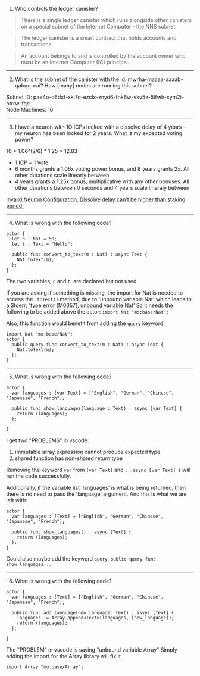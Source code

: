 1. Who controls the ledger canister?

> There is a single ledger canister which runs alongside other canisters on a special subnet of the Internet Computer - the NNS subnet.

> The ledger canister is a smart contract that holds accounts and transactions. 

> An account belongs to and is controlled by the account owner who must be an Internet Computer (IC) principal.

---

2. What is the subnet of the canister with the id: mwrha-maaaa-aaaab-qabqq-cai? How \[many\] nodes are running this subnet?

Subnet ID: pae4o-o6dxf-xki7q-ezclx-znyd6-fnk6w-vkv5z-5lfwh-xym2i-otrrw-fqe<br>
Node Machines: 16

---

3. I have a neuron with 1O ICPs locked with a dissolve delay of 4 years - my neuron has been locked for 2 years. What is my expected voting power?

10 * 1.06^(2/6) * 1.25 = 12.83

- 1 ICP = 1 Vote
- 6 months grants a 1.06x voting power bonus, and 8 years grants 2x. All other durations scale linearly between.
- 4 years grants a 1.25x bonus, multiplicative with any other bonuses. All other durations between 0 seconds and 4 years scale lineraly between.

[Invalid Neuron Configuration.  Dissolve delay can't be higher than staking period.](https://internetcomputer.org/docs/current/tokenomics/nns/nns-staking-voting-rewards/#voting-power)

---

4. What is wrong with the following code?
```
actor {
  let n : Nat = 50;
  let t : Text = "Hello";

  public func convert_to_text(m : Nat) : async Text {
    Nat.toText(m);
  };
}
```

The two variables, `n` and `t`, are declared but not used.

If you are asking if something is missing, the import for Nat is needed to access the `.toText()` method,
due to 'unbound variable Nat' which leads to a Stderr; 'type error [M0057], unbound variable Nat'
So it needs the following to be added above the actor: `import Nat "mo:base/Nat";`

Also, this function would benefit from adding the `query` keyword.

```
import Nat "mo:base/Nat";
actor {
  public query func convert_to_text(m : Nat) : async Text {
    Nat.toText(m);
  };
}
```

---

5. What is wrong with the following code?
```
actor {
  var languages : [var Text] = ["English", "German", "Chinese", "Japanese", "French"];

  public func show_languages(language : Text) : async [var Text] {
    return (languages);
  };
 
}
```

I get two "PROBLEMS" in vscode:
1. immutable array expression cannot produce expected type
2. shared function has non-shared return type

Removing the keyword `var` from `[var Text]` and `...async [var Text] {` will run the code successfully.

Additionally, if the variable list 'languages' is what is being returned, then there is no need to pass the 'language' argument.
And this is what we are left with:
```
actor {
  var languages : [Text] = ["English", "German", "Chinese", "Japanese", "French"];

  public func show_languages() : async [Text] {
    return (languages);
  };
}
```

Could also maybe add the keyword `query`,  `public query func show_languages...`

---

6. What is wrong with the following code?
```
actor {
  var languages : [Text] = ["English", "German", "Chinese", "Japanese", "French"];

  public func add_language(new_language: Text) : async [Text] {
    languages := Array.append<Text>(languages, [new_language]);
    return (languages);
  };
 
}
```

The "PROBLEM" in vscode is saying "unbound variable Array"
Simply adding the import for the Array library will fix it.
```
import Array "mo:base/Array";
```
